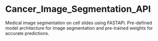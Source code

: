 # Cancer_Image_Segmentation_API

Medical image segmentation on cell slides using FASTAPI. Pre-defined model architecture for image segmentation and pre-trained weights for accurate predictions.
